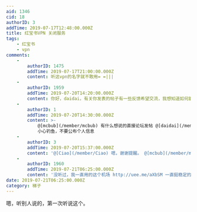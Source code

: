 ```yaml
---
aid: 1346
cid: 18
authorID: 3
addTime: 2019-07-17T12:48:00.000Z
title: 红宝书VPN 关闭服务
tags:
    - 红宝书
    - vpn
comments:
    -
        authorID: 1475
        addTime: 2019-07-17T21:00:00.000Z
        content: 听这vpn的名字就不敢用= =|||
    -
        authorID: 1959
        addTime: 2019-07-20T14:20:00.000Z
        content: 你好，daidai，有关你发表的帖子有一些反馈希望交流，我想知道如何能与你取得联系，谢谢。盼复
    -
        authorID: 1
        addTime: 2019-07-20T14:30:00.000Z
        content: >-
            @[mcbub](/member/mcbub) 有什么想说的直接论坛发帖 @[daidai](/member/daidai)
            小心钓鱼，不要公布个人信息
    -
        authorID: 3
        addTime: 2019-07-20T15:37:00.000Z
        content: '@[Ciao](/member/Ciao) 嗯，谢谢提醒。 @[mcbub](/member/mcbub) 有什么话就直接在这里发吧。'
    -
        authorID: 1960
        addTime: 2019-07-21T06:25:00.000Z
        content: '没听过，我一直用的这个机场 http://uee.me/aXbSM 一直挺稳定的'
date: 2019-07-21T06:25:00.000Z
category: 梯子
---
```


嗯，听别人说的，第一次听说这个。
